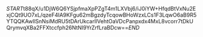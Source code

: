 $START$t88qX/u1DjW6Q6YSjpfmaXpPZgT4m1LXVbj6/iJ0iYW+HfqdBtVxNu2ExjCQt9UO7xL/qzeF4IA9KFgu62mBgzdyTcqowBHoWzxLCs1F3LqwO6aB9R5YTQQKAwIlSnNsiMdRU5tDArUkcarIlVehtOaVDcPanpxdx4MxL8vcorr7tDkUQrymvqXBa2FFXtccfph26NtNI9YrZrfLraBDcw==$END$